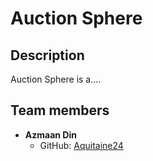 # Auction Sphere

## Description
Auction Sphere is a....

## Team members
- **Azmaan Din**
  - GitHub: [Aquitaine24](https://github.com/aquitaine24)
